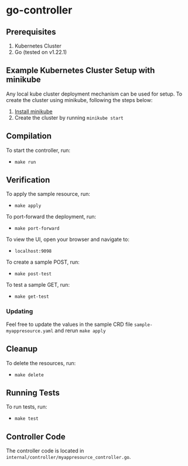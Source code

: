 # go-controller

## Prerequisites
1. Kubernetes Cluster
2. Go (tested on v1.22.1)

## Example Kubernetes Cluster Setup with minikube
Any local kube cluster deployment mechanism can be used for setup.  To create the cluster using minikube, following the steps below:
1. [Install minikube](https://minikube.sigs.k8s.io/docs/start/)
2. Create the cluster by running `minikube start`

## Compilation
To start the controller, run:
* `make run`

## Verification
To apply the sample resource, run:
* `make apply`

To port-forward the deployment, run:
* `make port-forward`

To view the UI, open your browser and navigate to:
* `localhost:9098`

To create a sample POST, run:
* `make post-test`

To test a sample GET, run:
* `make get-test`

### Updating
Feel free to update the values in the sample CRD file `sample-myappresource.yaml` and rerun `make apply`

## Cleanup
To delete the resources, run:
* `make delete`

## Running Tests
To run tests, run:
* `make test`

## Controller Code
The controller code is located in `internal/controller/myappresource_controller.go`.
